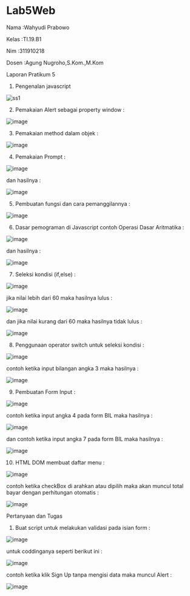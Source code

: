 # Lab5Web
<p>Nama   :Wahyudi Prabowo </p>
<p>Kelas  :TI.19.B1 </p>
<p>Nim    :311910218 </p> 
<p>Dosen  :Agung Nugroho,S.Kom.,M.Kom </p>

Laporan Pratikum 5

1. Pengenalan  javascript

![ss1](https://user-images.githubusercontent.com/81431392/115740540-c51bc580-a343-11eb-8212-cb10a6c0b294.JPG)

2. Pemakaian Alert sebagai property window :

![image](https://user-images.githubusercontent.com/81431392/115740931-25ab0280-a344-11eb-8467-5c8c812eb7b8.png)

3. Pemakaian method dalam objek :

![image](https://user-images.githubusercontent.com/81431392/115788190-265d8c00-a378-11eb-8ea1-98a6edf65de1.png)

4. Pemakaian Prompt :

![image](https://user-images.githubusercontent.com/81431392/115789012-4fcae780-a379-11eb-9b49-6a0177d05e5d.png)

dan hasilnya :

![image](https://user-images.githubusercontent.com/81431392/115789111-6f621000-a379-11eb-9008-e2f0a27e07f1.png)

5. Pembuatan fungsi dan cara pemanggilannya : 

![image](https://user-images.githubusercontent.com/81431392/115789668-57d75700-a37a-11eb-9bf7-7527aab3cd68.png)

6. Dasar pemograman di Javascript contoh Operasi Dasar Aritmatika :

![image](https://user-images.githubusercontent.com/81431392/115905217-a3414200-a41a-11eb-8004-e5b2a6ccd634.png)

dan hasilnya :

![image](https://user-images.githubusercontent.com/81431392/115905044-670de180-a41a-11eb-8469-75cbbddbb17f.png)

7. Seleksi kondisi (if,else) :

![image](https://user-images.githubusercontent.com/81431392/115906057-de904080-a41b-11eb-96cf-6afa01e48bfa.png)

jika nilai lebih dari 60 maka hasilnya lulus :

![image](https://user-images.githubusercontent.com/81431392/115906527-79891a80-a41c-11eb-8d3e-9b6eb9866299.png)

dan jika nilai kurang dari 60 maka hasilnya tidak lulus :

![image](https://user-images.githubusercontent.com/81431392/115906714-bc4af280-a41c-11eb-8807-39a2d1d2b51b.png)

8. Penggunaan operator switch untuk seleksi kondisi :

![image](https://user-images.githubusercontent.com/81431392/115908432-046b1480-a41f-11eb-95b0-22be1ce6b233.png)

contoh ketika input bilangan angka 3 maka hasilnya :

![image](https://user-images.githubusercontent.com/81431392/115908533-25336a00-a41f-11eb-884c-c399adab21c8.png)

9. Pembuatan Form Input :

![image](https://user-images.githubusercontent.com/81431392/115910048-37160c80-a421-11eb-9e6b-e37ee4d0c27c.png)

contoh ketika input angka 4 pada form BIL maka hasilnya :

![image](https://user-images.githubusercontent.com/81431392/115910257-7a707b00-a421-11eb-8964-559b7de12131.png)

dan contoh ketika input angka 7 pada form BIL maka hasilnya : 

![image](https://user-images.githubusercontent.com/81431392/115910468-b6a3db80-a421-11eb-93d2-a19e1a7db3e3.png)

10. HTML DOM membuat daftar menu :

![image](https://user-images.githubusercontent.com/81431392/116004822-6b243580-a5b9-11eb-9c09-cbaec1e350ca.png)

contoh ketika checkBox di arahkan atau dipilih maka akan muncul total bayar dengan perhitungan otomatis : 

![image](https://user-images.githubusercontent.com/81431392/116004915-bcccc000-a5b9-11eb-9ac6-59d7c8ebe8ea.png)



Pertanyaan dan Tugas
1. Buat script untuk melakukan validasi pada isian form : 

![image](https://user-images.githubusercontent.com/81431392/116010717-9d439080-a5d5-11eb-9aa4-4e6219d0698b.png)

untuk coddinganya seperti berikut ini :

![image](https://user-images.githubusercontent.com/81431392/116010765-fca1a080-a5d5-11eb-9346-13a0e92575af.png)

contoh ketika klik Sign Up tanpa mengisi data maka muncul Alert : 

![image](https://user-images.githubusercontent.com/81431392/116010813-44c0c300-a5d6-11eb-9f5c-3e189f738315.png)

